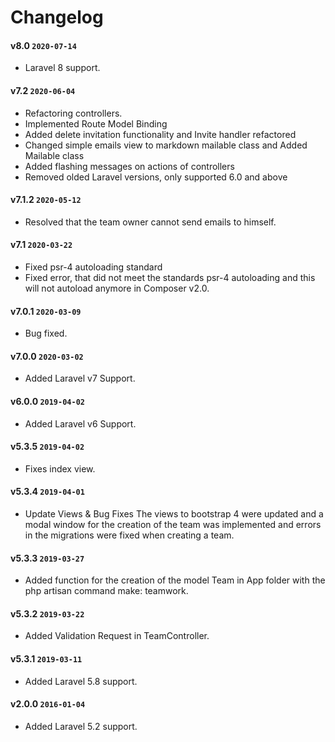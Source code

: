# Changelog

#### v8.0 `2020-07-14`
- Laravel 8 support.

#### v7.2 `2020-06-04`
- Refactoring controllers.
- Implemented Route Model Binding
- Added delete invitation functionality and Invite handler refactored
- Changed simple emails view to markdown mailable class and Added Mailable class
- Added flashing messages on actions of controllers
- Removed olded Laravel versions, only supported 6.0 and above

#### v7.1.2 `2020-05-12`
- Resolved that the team owner cannot send emails to himself.

#### v7.1 `2020-03-22`
- Fixed psr-4 autoloading standard
- Fixed error,  that did not meet the standards psr-4 autoloading and this will not autoload anymore in Composer v2.0.

#### v7.0.1 `2020-03-09`
- Bug fixed.

#### v7.0.0 `2020-03-02`
- Added Laravel v7 Support.

#### v6.0.0 `2019-04-02`
- Added Laravel v6 Support.

#### v5.3.5 `2019-04-02`
- Fixes index view.

#### v5.3.4 `2019-04-01`
- Update Views & Bug Fixes
The views to bootstrap 4 were updated and a modal window for the creation of the team was implemented and errors in the migrations were fixed when creating a team.

#### v5.3.3 `2019-03-27`
- Added function for the creation of the model Team in App folder with the php artisan command make: teamwork.

#### v5.3.2 `2019-03-22`
- Added Validation Request in TeamController.

#### v5.3.1 `2019-03-11`
- Added Laravel 5.8 support.

#### v2.0.0 `2016-01-04`
- Added Laravel 5.2 support.
